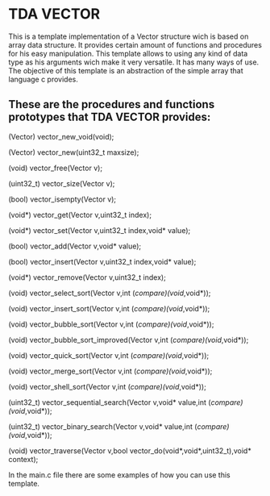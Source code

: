 <h1>TDA VECTOR</h1>
<div>
  This is a template implementation of a Vector structure wich is based on array data structure. It provides certain amount 
  of functions and procedures for his easy manipulation. This template allows to using any kind of data type as his 
  arguments wich make it very versatile. It has many ways of use. The objective of this template is an abstraction of the
  simple array that language c provides.
</div>

<div>
  <h2>These are the procedures and functions prototypes that TDA VECTOR provides:</h2>
</div>

(Vector)     vector_new_void(void);

(Vector)      vector_new(uint32_t maxsize);

(void)        vector_free(Vector v);

(uint32_t)    vector_size(Vector  v);

(bool)        vector_isempty(Vector  v);

(void*)       vector_get(Vector  v,uint32_t index);

(void*)      vector_set(Vector  v,uint32_t index,void* value);

(bool)        vector_add(Vector  v,void* value);

(bool)        vector_insert(Vector  v,uint32_t index,void* value);

(void*)       vector_remove(Vector v,uint32_t index);

(void)        vector_select_sort(Vector v,int (*compare)(void*,void*));   

(void)        vector_insert_sort(Vector v,int (*compare)(void*,void*));

(void)        vector_bubble_sort(Vector v,int (*compare)(void*,void*));

(void)        vector_bubble_sort_improved(Vector v,int (*compare)(void*,void*));

(void)        vector_quick_sort(Vector  v,int (*compare)(void*,void*));

(void)        vector_merge_sort(Vector v,int (*compare)(void*,void*));

(void)        vector_shell_sort(Vector v,int (*compare)(void*,void*));

(uint32_t)    vector_sequential_search(Vector v,void* value,int (*compare)(void*,void*));

(uint32_t)    vector_binary_search(Vector v,void* value,int (*compare)(void*,void*));

(void)        vector_traverse(Vector v,bool vector_do(void*,void*,uint32_t),void* context);

In the main.c file there are some examples of how you can use this template.

